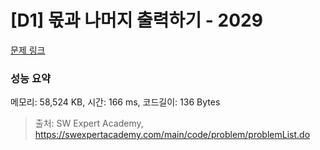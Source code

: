 # [D1] 몫과 나머지 출력하기 - 2029 

[문제 링크](https://swexpertacademy.com/main/code/problem/problemDetail.do?contestProbId=AV5QGNvKAtEDFAUq) 

### 성능 요약

메모리: 58,524 KB, 시간: 166 ms, 코드길이: 136 Bytes



> 출처: SW Expert Academy, https://swexpertacademy.com/main/code/problem/problemList.do